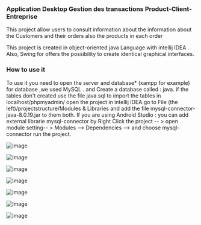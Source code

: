 ### Application Desktop Gestion des transactions Product-Client-Entreprise

This project allow users to consult information about the information about the Customers and their orders also the products in each order


This project is created in object-oriented java Language with intellij IDEA .
Also, Swing for offers the possibility to create identical graphical interfaces.


### How to use it
To use it you need to open the server and database* (xampp for example) for database ,we used MySQL .
and Create a database called : java.
if the tables don't created use the file java.sql to import the tables in localhost/phpmyadmin/
open the project in intellij IDEA.go to File (the left)/projectstructure/Modules & Libraries and add the file mysql-connector-java-8.0.19.jar to them both.
If you are using Android Studio : you can add external librarie mysql-connector by Right Click the project -- > open module setting-- > Modules --> Dependencies --> <Module source> and choose mysql-connector
run the project.

  
  ![image](https://user-images.githubusercontent.com/64175026/150038666-aed71049-7216-49e1-9d41-e03a863eeb40.png)

  
  ![image](https://user-images.githubusercontent.com/64175026/150038696-ae943af4-160f-4c63-a659-608148722fdb.png)

  
  ![image](https://user-images.githubusercontent.com/64175026/150038709-19147d30-8c09-484d-b12d-ff36ba4c0ad9.png)

  
  ![image](https://user-images.githubusercontent.com/64175026/150038834-16d9a9b7-1df6-4b84-b3f2-c2a4cb5867fa.png)

  
  ![image](https://user-images.githubusercontent.com/64175026/150038884-61db1242-a2cd-4dbb-a5cb-9181a218a8b4.png)

  
  
  ![image](https://user-images.githubusercontent.com/64175026/150038910-e5f8e853-f2f8-44f4-a7cd-3f1fa0c23195.png)

  
  
  ![image](https://user-images.githubusercontent.com/64175026/150038923-8cfe047e-e03b-4a5e-aa45-9a993b397fd1.png)

  
 
  
